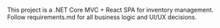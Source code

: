 <!-- Use this file to provide workspace-specific custom instructions to Copilot. For more details, visit https://code.visualstudio.com/docs/copilot/copilot-customization#_use-a-githubcopilotinstructionsmd-file -->

This project is a .NET Core MVC + React SPA for inventory management. Follow requirements.md for all business logic and UI/UX decisions.
